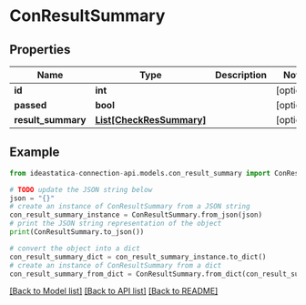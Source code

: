# ConResultSummary


## Properties

Name | Type | Description | Notes
------------ | ------------- | ------------- | -------------
**id** | **int** |  | [optional] 
**passed** | **bool** |  | [optional] 
**result_summary** | [**List[CheckResSummary]**](CheckResSummary.md) |  | [optional] 

## Example

```python
from ideastatica-connection-api.models.con_result_summary import ConResultSummary

# TODO update the JSON string below
json = "{}"
# create an instance of ConResultSummary from a JSON string
con_result_summary_instance = ConResultSummary.from_json(json)
# print the JSON string representation of the object
print(ConResultSummary.to_json())

# convert the object into a dict
con_result_summary_dict = con_result_summary_instance.to_dict()
# create an instance of ConResultSummary from a dict
con_result_summary_from_dict = ConResultSummary.from_dict(con_result_summary_dict)
```
[[Back to Model list]](../README.md#documentation-for-models) [[Back to API list]](../README.md#documentation-for-api-endpoints) [[Back to README]](../README.md)


